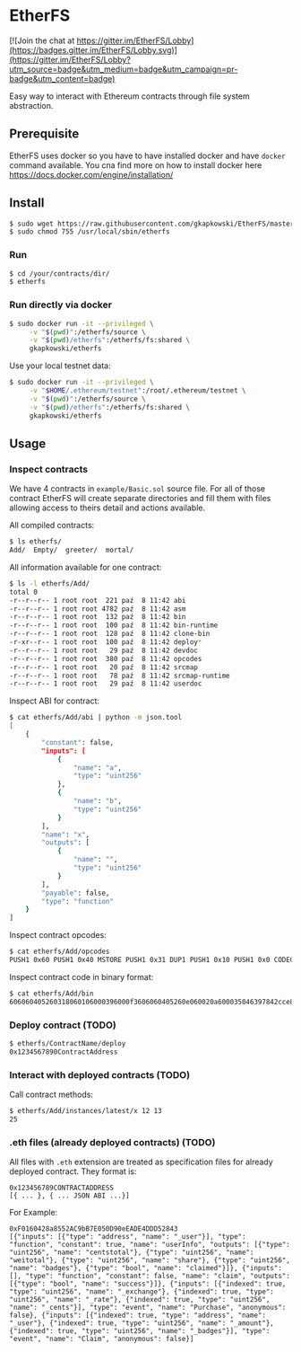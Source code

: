 # EtherFS

[![Join the chat at https://gitter.im/EtherFS/Lobby](https://badges.gitter.im/EtherFS/Lobby.svg)](https://gitter.im/EtherFS/Lobby?utm_source=badge&utm_medium=badge&utm_campaign=pr-badge&utm_content=badge)

Easy way to interact with Ethereum contracts through file system abstraction.

## Prerequisite

EtherFS uses docker so you have to have installed docker and have `docker` command available.
You cna find more on how to install docker here https://docs.docker.com/engine/installation/

## Install

```bash
$ sudo wget https://raw.githubusercontent.com/gkapkowski/EtherFS/master/etherfs.sh -O /usr/local/sbin/etherfs
$ sudo chmod 755 /usr/local/sbin/etherfs
```
### Run

```bash
$ cd /your/contracts/dir/
$ etherfs
```

### Run directly via docker

```bash
$ sudo docker run -it --privileged \
     -v "$(pwd)":/etherfs/source \
     -v "$(pwd)/etherfs":/etherfs/fs:shared \
     gkapkowski/etherfs
```
Use your local testnet data:

```bash
$ sudo docker run -it --privileged \
     -v "$HOME/.ethereum/testnet":/root/.ethereum/testnet \
     -v "$(pwd)":/etherfs/source \
     -v "$(pwd)/etherfs":/etherfs/fs:shared \
     gkapkowski/etherfs
```

## Usage

### Inspect contracts

We have 4 contracts in `example/Basic.sol` source file. For all of those contract EtherFS will create separate directories and fill them with files allowing access to theirs detail and actions available.

All compiled contracts:

```bash
$ ls etherfs/
Add/  Empty/  greeter/  mortal/
```
All information available for one contract:

```bash
$ ls -l etherfs/Add/
total 0
-r--r--r-- 1 root root  221 paź  8 11:42 abi
-r--r--r-- 1 root root 4782 paź  8 11:42 asm
-r--r--r-- 1 root root  132 paź  8 11:42 bin
-r--r--r-- 1 root root  100 paź  8 11:42 bin-runtime
-r--r--r-- 1 root root  128 paź  8 11:42 clone-bin
-r-xr--r-- 1 root root  100 paź  8 11:42 deploy*
-r--r--r-- 1 root root   29 paź  8 11:42 devdoc
-r--r--r-- 1 root root  380 paź  8 11:42 opcodes
-r--r--r-- 1 root root   20 paź  8 11:42 srcmap
-r--r--r-- 1 root root   78 paź  8 11:42 srcmap-runtime
-r--r--r-- 1 root root   29 paź  8 11:42 userdoc
```

Inspect ABI for contract:

```bash
$ cat etherfs/Add/abi | python -m json.tool
[
    {
        "constant": false,
        "inputs": [
            {
                "name": "a",
                "type": "uint256"
            },
            {
                "name": "b",
                "type": "uint256"
            }
        ],
        "name": "x",
        "outputs": [
            {
                "name": "",
                "type": "uint256"
            }
        ],
        "payable": false,
        "type": "function"
    }
]
```

Inspect contract opcodes:

```bash
$ cat etherfs/Add/opcodes
PUSH1 0x60 PUSH1 0x40 MSTORE PUSH1 0x31 DUP1 PUSH1 0x10 PUSH1 0x0 CODECOPY PUSH1 0x0 RETURN PUSH1 0x60 PUSH1 0x40 MSTORE PUSH1 0xE0 PUSH1 0x2 EXP PUSH1 0x0 CALLDATALOAD DIV PUSH4 0x97842CCE DUP2 EQ PUSH1 0x1C JUMPI JUMPDEST PUSH1 0x2 JUMP JUMPDEST CALLVALUE PUSH1 0x2 JUMPI PUSH1 0x24 CALLDATALOAD PUSH1 0x4 CALLDATALOAD ADD PUSH1 0x60 SWAP1 DUP2 MSTORE PUSH1 0x20 SWAP1 RETURN
```

Inspect contract code in binary format:

```bash
$ cat etherfs/Add/bin
606060405260318060106000396000f3606060405260e060020a600035046397842cce8114601c575b6002565b34600257602435600435016060908152602090f3
```


### Deploy contract (TODO)

```bash
$ etherfs/ContractName/deploy
0x1234567890ContractAddress
```


### Interact with deployed contracts (TODO)

Call contract methods:

```bash
$ etherfs/Add/instances/latest/x 12 13
25
```


### .eth files (already deployed contracts) (TODO)

All files with `.eth` extension are treated as specification files for already deployed contract. They format is:
```
0x123456789CONTRACTADDRESS
[{ ... }, { ... JSON ABI ...}]
```

For Example:

```
0xF0160428a8552AC9bB7E050D90eEADE4DDD52843
[{"inputs": [{"type": "address", "name": "_user"}], "type": "function", "constant": true, "name": "userInfo", "outputs": [{"type": "uint256", "name": "centstotal"}, {"type": "uint256", "name": "weitotal"}, {"type": "uint256", "name": "share"}, {"type": "uint256", "name": "badges"}, {"type": "bool", "name": "claimed"}]}, {"inputs": [], "type": "function", "constant": false, "name": "claim", "outputs": [{"type": "bool", "name": "success"}]}, {"inputs": [{"indexed": true, "type": "uint256", "name": "_exchange"}, {"indexed": true, "type": "uint256", "name": "_rate"}, {"indexed": true, "type": "uint256", "name": "_cents"}], "type": "event", "name": "Purchase", "anonymous": false}, {"inputs": [{"indexed": true, "type": "address", "name": "_user"}, {"indexed": true, "type": "uint256", "name": "_amount"}, {"indexed": true, "type": "uint256", "name": "_badges"}], "type": "event", "name": "Claim", "anonymous": false}]
```
